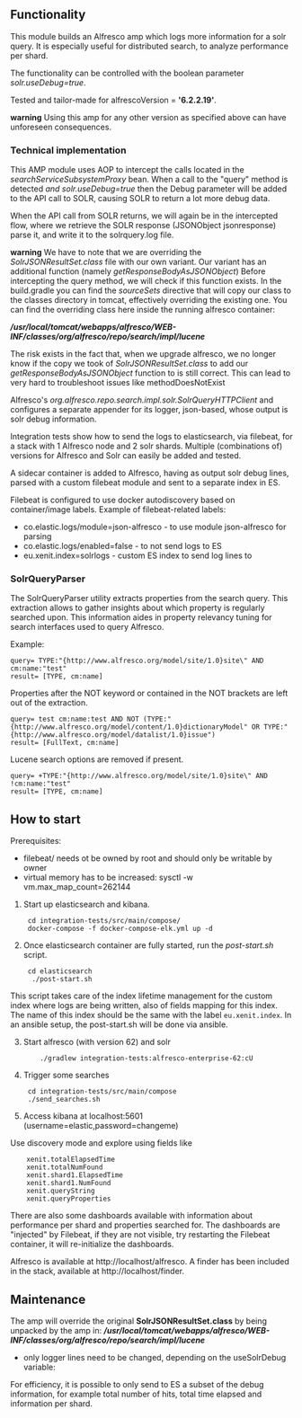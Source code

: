 ## Functionality

This module builds an Alfresco amp which logs more information for a solr query. It is especially useful for distributed search, to analyze performance per shard.

The functionality can be controlled with the boolean parameter *solr.useDebug=true*.

Tested and tailor-made for alfrescoVersion = **'6.2.2.19'**.

**warning**
Using this amp for any other version as specified above can have unforeseen consequences.

### Technical implementation
This AMP module uses AOP to intercept the calls located in the *searchServiceSubsystemProxy* bean. 
When a call to the "query" method is detected *and* *solr.useDebug=true* then the Debug parameter will be added to the API call to SOLR, causing SOLR to return a lot more debug data. 

When the API call from SOLR returns, we will again be in the intercepted flow, where we retrieve the SOLR response (JSONObject jsonresponse) parse it, and write it to the solrquery.log file.


**warning**
We have to note that we are overriding the *SolrJSONResultSet.class* file with our own variant. Our variant has an additional function (namely *getResponseBodyAsJSONObject*)
Before intercepting the query method, we will check if this function exists. In the build.gradle you can find the *sourceSets* directive that will copy our class to the classes directory in tomcat, effectively overriding the existing one.
You can find the overriding class here inside the running alfresco container:

***/usr/local/tomcat/webapps/alfresco/WEB-INF/classes/org/alfresco/repo/search/impl/lucene***

The risk exists in the fact that, when we upgrade alfresco, we no longer know if the copy we took of *SolrJSONResultSet.class* to add our *getResponseBodyAsJSONObject* function to is still correct. This can lead to very hard to troubleshoot issues like methodDoesNotExist


Alfresco's *org.alfresco.repo.search.impl.solr.SolrQueryHTTPClient* and configures a separate appender for its logger, json-based, whose output is solr debug information.

Integration tests show how to send the logs to elasticsearch, via filebeat, for a stack with 1 Alfresco node and 2 solr shards. Multiple (combinations of) versions for Alfresco and Solr can easily be added and tested.  

A sidecar container is added to Alfresco, having as output solr debug lines, parsed with a custom filebeat module and sent to a separate index in ES.

Filebeat is configured to use docker autodiscovery based on container/image labels. Example of filebeat-related labels:

  * co.elastic.logs/module=json-alfresco - to use module json-alfresco for parsing
  * co.elastic.logs/enabled=false - to not send logs to ES
  * eu.xenit.index=solrlogs - custom ES index to send log lines to

### SolrQueryParser

The SolrQueryParser utility extracts properties from the search query. This extraction allows to gather insights about which property is regularly searched upon. This information aides in property relevancy tuning for search interfaces used to query Alfresco. 

Example: 

```
query= TYPE:"{http://www.alfresco.org/model/site/1.0}site\" AND cm:name:"test"
result= [TYPE, cm:name]
```

Properties after the NOT keyword or contained in the NOT brackets are left out of the extraction.

```
query= test cm:name:test AND NOT (TYPE:"{http://www.alfresco.org/model/content/1.0}dictionaryModel" OR TYPE:"{http://www.alfresco.org/model/datalist/1.0}issue") 
result= [FullText, cm:name]
``` 

Lucene search options are removed if present.

```
query= +TYPE:"{http://www.alfresco.org/model/site/1.0}site\" AND !cm:name:"test"
result= [TYPE, cm:name]
```

## How to start

Prerequisites:

* filebeat/ needs ot be owned by root and should only be writable by owner
* virtual memory has to be increased: sysctl -w vm.max_map_count=262144

1. Start up elasticsearch and kibana.

        cd integration-tests/src/main/compose/
        docker-compose -f docker-compose-elk.yml up -d

2. Once elasticsearch container are fully started, run the *post-start.sh* script.

        cd elasticsearch
         ./post-start.sh

This script takes care of the index lifetime management for the custom index where logs are being written, also of fields mapping for this index. The name of this index should be the same with the label `eu.xenit.index`.
In an ansible setup, the post-start.sh will be done via ansible.


3. Start alfresco (with version 62) and solr

           ./gradlew integration-tests:alfresco-enterprise-62:cU
    

4. Trigger some searches

        cd integration-tests/src/main/compose
        ./send_searches.sh
	
5. Access kibana at localhost:5601 (username=elastic,password=changeme)

Use discovery mode and explore using fields like

        xenit.totalElapsedTime
        xenit.totalNumFound
        xenit.shard1.ElapsedTime
        xenit.shard1.NumFound
        xenit.queryString
        xenit.queryProperties

There are also some dashboards available with information about performance per shard and properties searched for.
The dashboards are "injected"  by Filebeat, if they are not visible, try restarting the Filebeat container, it will re-initialize the dashboards.

Alfresco is available at http://localhost/alfresco. A finder has been included in the stack, available at http://localhost/finder.

## Maintenance

The amp will override the original  **SolrJSONResultSet.class** by being unpacked by the amp in:
***/usr/local/tomcat/webapps/alfresco/WEB-INF/classes/org/alfresco/repo/search/impl/lucene***

* only logger lines need to be changed, depending on the useSolrDebug variable:


For efficiency, it is possible to only send to ES a subset of the debug information, for example total number of hits, total time elapsed and information per shard.



